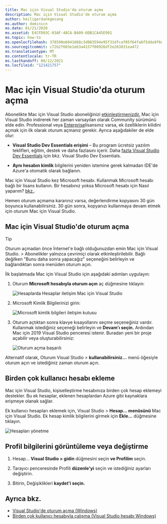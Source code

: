 ```yaml
---
title: Mac için Visual Studio'da oturum açma
description: Mac için Visual Studio'de oturum açma
author: heiligerdankgesang
ms.author: dominicn
ms.date: 01/21/2020
ms.assetid: E4CFD03C-03AF-48CA-B409-6DB1CA45E991
ms.topic: how-to
ms.openlocfilehash: 378590e6041688c3d083594e95f31dfcaf05f64fa6f5dda9f6ed5902146ff5b1
ms.sourcegitcommit: c72b2f603e1eb3a4157f00926df2e263831ea472
ms.translationtype: MT
ms.contentlocale: tr-TR
ms.lasthandoff: 08/12/2021
ms.locfileid: "121421757"
---
```

# <a name="sign-in-to-visual-studio-for-mac"></a>Mac için Visual Studio'da oturum açma

Abonelikte Mac için Visual Studio aboneliğinizi [etkinleştirmenizdir.](enable-subscription.md) Mac için Visual Studio indirerek her zaman varsayılan olarak Community sürümünü elde edin. Professional veya [Enterprise](https://visualstudio.microsoft.com/vs/compare/)lisansınız varsa, ek özelliklerin kilidini açmak için ilk olarak oturum açmanız gerekir. Ayrıca aşağıdakiler de elde olur:

* **Visual Studio Dev Essentials erişimi** – Bu program ücretsiz yazılım teklifleri, eğitim, destek ve daha fazlasını içerir. Daha [fazla Visual Studio Dev Essentials](https://visualstudio.microsoft.com/dev-essentials/) için bkz. Visual Studio Dev Essentials.

* **Aynı hesabın kimlik** bilgilerini yeniden istemine gerek kalmadan IDE'de Azure'a otomatik olarak bağlanın.

Mac için Visual Studio kez Microsoft hesabı. Kullanmak Microsoft hesabı bağlı bir lisans kullanın. Bir hesabınız yoksa Microsoft hesabı için Nasıl yaparım? [bkz.](https://support.microsoft.com/account-billing/how-to-create-a-new-microsoft-account-a84675c3-3e9e-17cf-2911-3d56b15c0aaf).

Hemen oturum açmama kararınız varsa, değerlendirme kopyasını 30 gün boyunca kullanabilirsiniz. 30 gün sonra, kopyanızı kullanmaya devam etmek için oturum Mac için Visual Studio.

## <a name="how-to-sign-in-to-visual-studio-for-mac"></a>Mac için Visual Studio'de oturum açma

> [!TIP]
> Oturum açmadan önce İnternet'e bağlı olduğunuzdan emin Mac için Visual Studio. > Abonelikler yalnızca çevrimiçi olarak etkinleştirilebilir. Bağlı değilken "Bunu daha sonra yapacağız" seçeneğini belirleyin ve bağlandıktan sonra menüden oturum açın.

İlk başlatmada Mac için Visual Studio için aşağıdaki adımları uygulayın:

1. Oturum **Microsoft hesabıyla oturum açın** aç düğmesine tıklayın:

    ![Hesaplarda Hesaplar iletişim Mac için Visual Studio](media/ide-tour-2019-start-signin.png)

2. Microsoft Kimlik Bilgilerinizi girin:

    ![Microsoft kimlik bilgileri iletişim kutusu](media/signing-in-image13.png)

4. Oturum açtıktan sonra klavye kısayollarını seçme seçeneğiniz vardır. Kullanmak istediğiniz seçeneği belirleyin ve **Devam'ı seçin.** Ardından Mac için 2019 Visual Studio penceresi istenir. Buradan yeni bir proje açabilir veya oluşturabilirsiniz:

    ![Oturum açma başarılı](media/signing-in-image14.png)

Alternatif olarak, Oturum Visual Studio > **kullanabilirsiniz...** menü öğesiyle oturum açın ve istediğiniz zaman oturum açın.

## <a name="adding-multiple-user-accounts"></a>Birden çok kullanıcı hesabı ekleme

Mac için Visual Studio, kişiselleştirme hesabınıza birden çok hesap eklemeyi destekler. Bu ek hesaplar, eklenen hesaplardan Azure gibi kaynaklara erişmeye olanak sağlar.

Ek kullanıcı hesapları eklemek için, Visual Studio > **Hesap... menüsünü** Mac için Visual Studio. Ek hesap kimlik bilgilerini girmek için **Ekle...** düğmesine tıklayın.

![Hesapları yönetme](media/user-accounts-login.png)

## <a name="view-or-change-your-profile-information"></a>Profil bilgilerini görüntüleme veya değiştirme

1. Hesap... **Visual Studio > gidin** düğmesini seçin **ve Profilim** seçin.

2. Tarayıcı penceresinde Profili **düzenle'yi** seçin ve istediğiniz ayarları değiştirin.

3. Bitirin, Değişiklikleri **kaydet'i seçin.**

## <a name="see-also"></a>Ayrıca bkz.

- [Visual Studio'de oturum açma (Windows)](/visualstudio/ide/signing-in-to-visual-studio)
- [Birden çok kullanıcı hesabıyla çalışma (Visual Studio hesabı Windows)](/visualstudio/ide/work-with-multiple-user-accounts)
